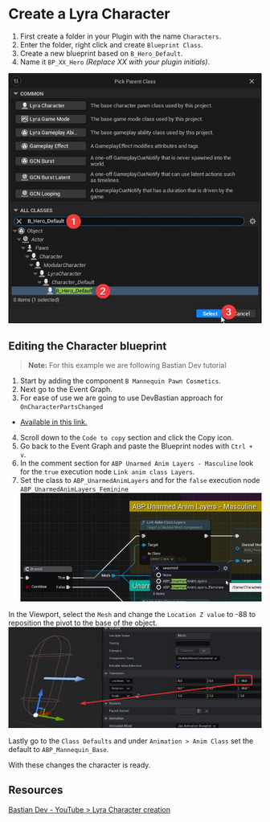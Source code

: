 # Create a Lyra Character

1. First create a folder in your Plugin with the name `Characters`.
2. Enter the folder, right click and create `Blueprint Class`.
3. Create a new blueprint based on `B_Hero_Default`.
4. Name it `BP_XX_Hero` *(Replace XX with your plugin initials)*.

![Lyra new character](lyra-images/lyra-character-hero-default.jpg)

## Editing the Character blueprint

> **Note:** For this example we are following Bastian Dev tutorial

1. Start by adding the component `B Mannequin Pawn Cosmetics`.
2. Next go to the Event Graph.
3. For ease of use we are going to use DevBastian approach for `OnCharacterPartsChanged`

* [Available in this link.](https://blueprintue.com/blueprint/r5mkcql7/)

4. Scroll down to the `Code to copy` section and click the Copy icon.
5. Go back to the Event Graph and paste the Blueprint nodes with `Ctrl + v`.
6. In the comment section for `ABP Unarmed Anim Layers - Masculine` look for the `true` execution node `Link anim class Layers`.
7. Set the class to `ABP_UnarmedAnimLayers` and for the `false` execution node `ABP_UnarmedAnimLayers_Feminine`
![Anim Class Layers](lyra-images/lyra-character-anim-layer.jpg)

In the Viewport, select the `Mesh` and change the `Location Z value` to -88 to reposition the pivot to the base of the object.
![Change Mesh Pivot](lyra-images/lyra-character-mesh-pivot.jpg)

Lastly go to the `Class Defaults` and under `Animation > Anim Class` set the default to `ABP_Mannequin_Base`.

With these changes the character is ready.

## Resources

[Bastian Dev - YouTube > Lyra Character creation](https://youtu.be/hO8OWLWLD6o?si=Z_qkSje1nfb1ndEW&t=226)

